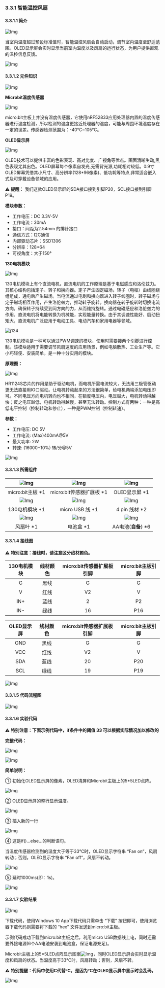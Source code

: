 ### 3.3.1 智能温控风扇 

#### 3.3.1.1 简介

![Img](./media/top1.png)

当室内温度超过预设标准值时，智能温控风扇会自动启动，调节室内温度至舒适范围。OLED显示屏会实时显示当前室内温度以及风扇的运行状态，为用户提供直观的温控信息反馈。

![Img](./media/bottom1.png)

#### 3.3.1.2 元件知识

![Img](./media/2top.png)

**Microbit温度传感器**

![Img](./media/j501.png)

micro:bit主板上并没有温度传感器，它使用nRF52833应用处理器内置的温度传感器进行温度检测，所以检测的温度更接近处理器的温度，可能与周围环境温度存在一定的误差。传感器检测范围为：-40℃~105℃。

**OLED显示屏**

![Img](./media/A636.png)

OLED技术可以提供丰富的色彩表现、高对比度、广视角等优点。画面清晰生动,黑色表现尤其出色。OLED屏幕每个像素自发光,无需背光源,功耗相对较低。0.9寸OLED屏幕凭借其小尺寸、高分辨率(128*96像素)、低功耗等特点,非常适合嵌入式及可穿戴设备领域的应用。

⚠️ **提醒：** 我们这款OLED显示屏的SDA接口接到引脚P20，SCL接口接到引脚P19。

**模块参数：**

- 工作电压：DC 3.3V-5V
- 工作电流：30mA
- 接口：间距为2.54mm 的排针接口
- 通信方式：I2C通信
- 内部驱动芯片：SSD1306
- 分辨率：128*64
- 可视角度：大于150°

**130电机模块**

![Img](./media/cou710.png)

130电机模块上有个直流电机，直流电机的工作原理是基于电磁感应和洛伦兹力。其核心结构包括定子、转子和换向器。定子产生固定磁场，转子（电枢）由线圈绕组组成，通电后产生磁场。当电流通过电刷和换向器进入转子线圈时，转子磁场与定子磁场相互作用，产生洛伦兹力，推动转子旋转。换向器在转子旋转时切换电流方向，确保转子持续受到同方向的力，从而维持旋转。通过电磁感应和洛伦兹力的作用，直流电机将电能转换为机械能，实现能量转换。由于其调速性能好、启动扭矩大，直流电机广泛应用于电动工具、电动汽车和家用电器等领域。

![j124](./media/j124.png)

130电机模块是一种可以通过PWM调速的模块，使用时需要接两个引脚进行控制。该模块适用于需要调节风扇速度的应用场景，例如电脑散热、工业生产等。它小巧轻便、安装简单，是一种十分实用的模块。

**原理图：**

![Img](./media/cou712.png)

HR1124S芯片的作用是助于驱动电机，而电机所需电流较大，无法用三极管驱动更无法直接用IO口驱动。让电机转动起来的方法很简单，给电机两端添加电压即可。不同电压方向电机转向也不相同，在额度电压内，电压越大，电机转动得越快；反之电压越低，电机转动得越慢，甚至无法转动。控制方式有两种：一种是高低电平控制（控制转动和停止），一种是PWM控制（控制转速）。

**参数：**

- 工作电压: DC 5V
- 工作电流: (Max)400mA@5V
- 最大功率: 2W
- 转速: (16000+10%) 转/分@5V

![Img](./media/2bottom.png)

#### 3.3.1.3 所需组件

| ![Img](./media/microbitV2.png)| ![Img](./media/ExpansionBoard.png)  |![Img](./media/OLED.png) | 
| :--: | :--: | :--: |
| micro:bit主板 *1 | micro:bit传感器扩展板 *1 |OLED显示屏 *1 |
|![Img](./media/motor.png) |![Img](./media/usb.png) |![Img](./media/4pin.png)|
|130电机模块 *1| micro USB 线 *1|4 pin 线材 *2 |
|![Img](./media/fan.png) |![Img](./media/batterycase.png)| ![Img](./media/AAbattery.png)|
|风扇叶 *1|电池盒 *1|AA电池(**自备**) *6|

#### 3.3.1.4 接线图

⚠️ **特别注意：接线时，请注意区分线材颜色。**

| 130电机模块 | 线材颜色 | micro:bit传感器扩展板引脚 |micro:bit主板引脚 |
| :--: | :--: | :--: | :--: |
| G | 黑线 | G | G |
| V | 红线 | V2 | V |
| IN+ | 蓝线 | 2 | P2 |
| IN- | 绿线 | 16 | P16 |

| OLED显示屏 | 线材颜色 | micro:bit传感器扩展板引脚 |micro:bit主板引脚 |
| :--: | :--: | :--: | :--: |
| GND | 黑线 | G | G |
| VCC | 红线 | V2 | V |
| SDA | 蓝线 | 20 | P20 |
| SCL | 绿线 | 19 | P19 |

![Img](./media/couj1.png)

#### 3.3.1.5 代码流程图

![Img](./media/flow-chart-1.png)

#### 3.3.1.6 实验代码

⚠️ **特别注意：下面示例代码中，if条件中的阈值 33 可以根据实际情况加以修改的**

**完整代码：**

![Img](./media/couj01.png)

![Img](./media/line1.png)

**简单说明：**

① 初始化OLED显示屏的像素，OLED清屏和Microbit主板上的5*5LED点阵。

![Img](./media/cou00.png)

② OLED显示屏的整行显示温度。

![Img](./media/cou01.png)

③ 插入新的一行

![Img](./media/cou02.png)

④ 这是if()...else...的判断语句。

当温度传感器检测到的温度大于等于33℃时，OLED显示字符串 “Fan on”，风扇转动；否则，OLED显示字符串 “Fan off”，风扇不转动。

![Img](./media/cou04.png)

⑤ 延时1000ms(即：1s)。

![Img](./media/cou05.png)

#### 3.3.1.7 实验结果

![Img](./media/4top.png)

下载代码，使用Windows 10 App下载代码只需单击 “下载” 按钮即可，使用浏览器下载代码则需要将下载的 “hex” 文件发送到micro:bit主板。

示例代码成功下载到micro:bit主板之后，利用micro USB数据线上电，同时还需要外接电源(6个AA电池安装到电池盒，保证电源充足)。

Microbit主板上的5×5LED点阵显示图案![Img](./media/ab3.png)，同时OLED显示屏会实时显示温度和风扇的状态。当温度高于33℃时，风扇转动；否则，风扇不转。

⚠️ **特别提醒：代码中使用C代替℃，是因为℃在OLED显示屏中显示时会乱码。**

![Img](./media/4bottom.png)

